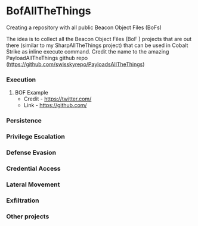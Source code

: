 # BofAllTheThings
Creating a repository with all public Beacon Object Files (BoFs)

The idea is to collect all the Beacon Object Files (BoF ) projects that are out there (similar to my SharpAllTheThings project) that can be used in Cobalt Strike as inline execute command. Credit the name to the amazing PayloadAllTheThings github repo (https://github.com/swisskyrepo/PayloadsAllTheThings)

### Execution
1. BOF Example 
   * Credit - https://twitter.com/
   * Link - https://github.com/

### Persistence
 
### Privilege Escalation

### Defense Evasion

### Credential Access
   
### Lateral Movement
    
### Exfiltration

### Other projects
